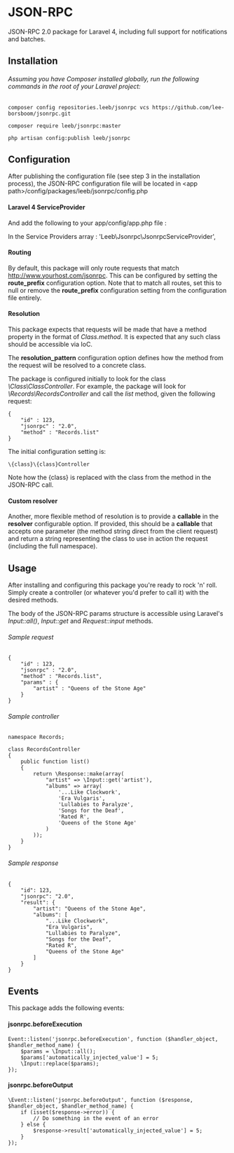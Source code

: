 JSON-RPC
=======

JSON-RPC 2.0 package for Laravel 4, including full support for notifications and batches.


Installation
------------

###### Assuming you have Composer installed globally, run the following commands in the root of your Laravel project:

	composer config repositories.leeb/jsonrpc vcs https://github.com/lee-borsboom/jsonrpc.git

	composer require leeb/jsonrpc:master
	
	php artisan config:publish leeb/jsonrpc


Configuration
-------------

After publishing the configuration file (see step 3 in the installation process), the JSON-RPC configuration file will be located in &lt;app path&gt;/config/packages/leeb/jsonrpc/config.php

#### Laravel 4 ServiceProvider

And add the following to your app/config/app.php file :

In the Service Providers array : 'Leeb\Jsonrpc\JsonrpcServiceProvider',

#### Routing

By default, this package will only route requests that match http://www.yourhost.com/jsonrpc. This can be configured by setting the **route_prefix** configuration option. Note that to match all routes, set this to null or remove the **route_prefix** configuration setting from the configuration file entirely.

#### Resolution

This package expects that requests will be made that have a method property in the format of _Class.method_. It is expected that any such class should be accessible via IoC.

The **resolution_pattern** configuration option defines how the method from the request will be resolved to a concrete class.

The package is configured initially to look for the class _\Class\ClassController_. For example, the package will look for _\Records\RecordsController_ and call the _list_ method, given the following request:

	{
		"id" : 123,
		"jsonrpc" : "2.0",
		"method" : "Records.list"
	}

The initial configuration setting is:

	\{class}\{class}Controller

Note how the {class} is replaced with the class from the method in the JSON-RPC call.

#### Custom resolver

Another, more flexible method of resolution is to provide a **callable** in the **resolver** configurable option. If provided, this should be a **callable** that accepts one parameter (the method string direct from the client request) and return a string representing the class to use in action the request (including the full namespace).

Usage
-----

After installing and configuring this package you're ready to rock 'n' roll. Simply create a controller (or whatever you'd prefer to call it) with the desired methods.

The body of the JSON-RPC params structure is accessible using Laravel's _Input::all()_, _Input::get_ and _Request::input_ methods.

###### Sample request

	{
		"id" : 123,
		"jsonrpc" : "2.0",
		"method" : "Records.list",
		"params" : {
			"artist" : "Queens of the Stone Age"
		}
	}

###### Sample controller


	namespace Records;
	
	class RecordsController
	{
		public function list()
		{
			return \Response::make(array(
				"artist" => \Input::get('artist'),
				"albums" => array(
					'...Like Clockwork',
					'Era Vulgaris',
					'Lullabies to Paralyze',
					'Songs for the Deaf',
					'Rated R',
					'Queens of the Stone Age'
				)
			));
		}
	}

###### Sample response

	{
		"id": 123,
		"jsonrpc": "2.0",
		"result": {
			"artist": "Queens of the Stone Age",
			"albums": [
				"...Like Clockwork",
				"Era Vulgaris",
				"Lullabies to Paralyze",
				"Songs for the Deaf",
				"Rated R",
				"Queens of the Stone Age"
			]
		}
	}

Events
------
This package adds the following events:
	
#### jsonrpc.beforeExecution

	Event::listen('jsonrpc.beforeExecution', function ($handler_object, $handler_method_name) {
		$params = \Input::all();
		$params['automatically_injected_value'] = 5;
		\Input::replace($params);
	});


#### jsonrpc.beforeOutput

	\Event::listen('jsonrpc.beforeOutput', function ($response, $handler_object, $handler_method_name) {
		if (isset($response->error)) {
			// Do something in the event of an error
		} else {
			$response->result['automatically_injected_value'] = 5;
		}
	});
